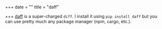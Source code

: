 +++
date = ""
title = "daff"

+++
[daff](https://github.com/paulfitz/daff) is a super-charged `diff`. I install it using `pip install daff` but you can use pretty much any package manager (npm, cargo, etc.).